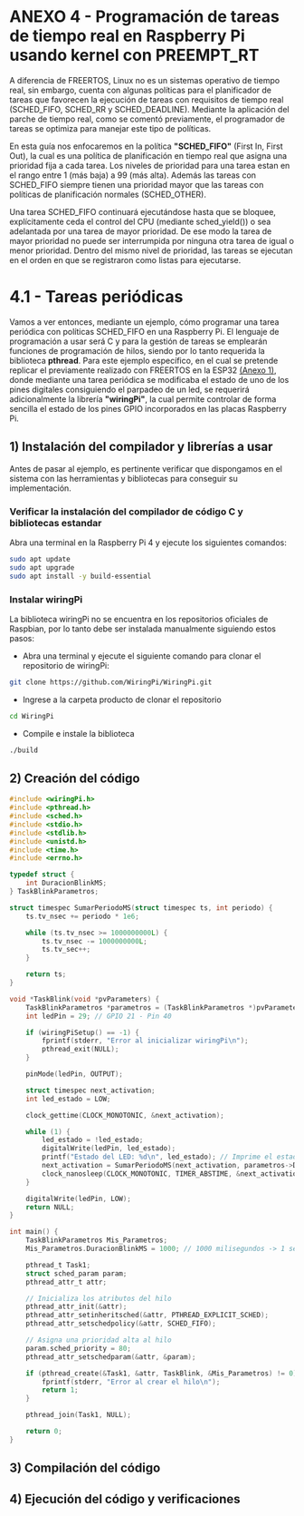 # ANEXO 4 -  Programación de tareas de tiempo real en Raspberry Pi usando kernel con PREEMPT_RT

A diferencia de FREERTOS, Linux no es un sistemas operativo de tiempo real, sin embargo, cuenta con algunas políticas para el planificador de tareas que favorecen la ejecución de tareas con requisitos de tiempo real (SCHED_FIFO, SCHED_RR y SCHED_DEADLINE). Mediante la aplicación del parche de tiempo real, como se comentó previamente, el programador de tareas se optimiza para manejar este tipo de políticas.

En esta guía nos enfocaremos en la política **"SCHED_FIFO"** (First In, First Out), la cual es una política de planificación en tiempo real que asigna una prioridad fija a cada tarea. Los niveles de prioridad para una tarea estan en el rango entre 1 (más baja) a 99 (más alta). Además las tareas con SCHED_FIFO siempre tienen una prioridad mayor que las tareas con políticas de planificación normales (SCHED_OTHER). 

Una tarea SCHED_FIFO continuará ejecutándose hasta que se bloquee, explícitamente ceda el control del CPU (mediante sched_yield()) o sea adelantada por una tarea de mayor prioridad. De ese modo la tarea de mayor prioridad no puede ser interrumpida por ninguna otra tarea de igual o menor prioridad. Dentro del mismo nivel de prioridad, las tareas se ejecutan en el orden en que se registraron como listas para ejecutarse.

# 4.1 - Tareas periódicas

Vamos a ver entonces, mediante un ejemplo, cómo programar una tarea periódica con políticas SCHED_FIFO en una Raspberry Pi. El lenguaje de programación a usar será C y para la gestión de tareas se emplearán funciones de programación de hilos, siendo por lo tanto requerida la biblioteca **pthread**. Para este ejemplo específico, en el cual se pretende replicar el  previamente realizado con FREERTOS en la ESP32 [(Anexo 1)](Anexo_1.md), donde mediante una tarea periódica se modificaba el estado de uno de los pines digitales consiguiendo el parpadeo de un led, se requerirá adicionalmente la librería **"wiringPi"**, la cual permite controlar de forma sencilla el estado de los pines GPIO incorporados en las placas Raspberry Pi.

## 1) Instalación del compilador y librerías a usar

Antes de pasar al ejemplo, es pertinente verificar que dispongamos en el sistema con las herramientas y bibliotecas para conseguir su implementación. 

### Verificar la instalación del compilador de código C y bibliotecas estandar
Abra una terminal en la Raspberry Pi 4 y ejecute los siguientes comandos:

```bash
sudo apt update
sudo apt upgrade
sudo apt install -y build-essential
```
### Instalar wiringPi
La biblioteca wiringPi no se encuentra en los repositorios oficiales de Raspbian, por lo tanto debe ser instalada manualmente siguiendo estos pasos:

- Abra una terminal y ejecute el siguiente comando para clonar el repositorio de wiringPi:
```bash
git clone https://github.com/WiringPi/WiringPi.git
```

- Ingrese a la carpeta producto de clonar el repositorio
```bash
cd WiringPi
```

- Compile e instale la biblioteca
```bash
./build
```

## 2) Creación del código

```c
#include <wiringPi.h>
#include <pthread.h>
#include <sched.h>
#include <stdio.h>
#include <stdlib.h>
#include <unistd.h>
#include <time.h>
#include <errno.h>

typedef struct {
    int DuracionBlinkMS;
} TaskBlinkParametros;

struct timespec SumarPeriodoMS(struct timespec ts, int periodo) {
    ts.tv_nsec += periodo * 1e6;

    while (ts.tv_nsec >= 1000000000L) {
        ts.tv_nsec -= 1000000000L;
        ts.tv_sec++;
    }

    return ts;
}

void *TaskBlink(void *pvParameters) {
    TaskBlinkParametros *parametros = (TaskBlinkParametros *)pvParameters;
    int ledPin = 29; // GPIO 21 - Pin 40

    if (wiringPiSetup() == -1) {
        fprintf(stderr, "Error al inicializar wiringPi\n");
        pthread_exit(NULL);
    }

    pinMode(ledPin, OUTPUT);

    struct timespec next_activation;
    int led_estado = LOW;

    clock_gettime(CLOCK_MONOTONIC, &next_activation);

    while (1) {
        led_estado = !led_estado;
        digitalWrite(ledPin, led_estado);
        printf("Estado del LED: %d\n", led_estado); // Imprime el estado del LED
        next_activation = SumarPeriodoMS(next_activation, parametros->DuracionBlinkMS);
        clock_nanosleep(CLOCK_MONOTONIC, TIMER_ABSTIME, &next_activation, NULL);
    }

    digitalWrite(ledPin, LOW);
    return NULL;
}

int main() {
    TaskBlinkParametros Mis_Parametros;
    Mis_Parametros.DuracionBlinkMS = 1000; // 1000 milisegundos -> 1 segundo

    pthread_t Task1;
    struct sched_param param;
    pthread_attr_t attr;

    // Inicializa los atributos del hilo
    pthread_attr_init(&attr);
    pthread_attr_setinheritsched(&attr, PTHREAD_EXPLICIT_SCHED);
    pthread_attr_setschedpolicy(&attr, SCHED_FIFO);

    // Asigna una prioridad alta al hilo
    param.sched_priority = 80;
    pthread_attr_setschedparam(&attr, &param);

    if (pthread_create(&Task1, &attr, TaskBlink, &Mis_Parametros) != 0) {
        fprintf(stderr, "Error al crear el hilo\n");
        return 1;
    }

    pthread_join(Task1, NULL);

    return 0;
}
```

## 3) Compilación del código

## 4) Ejecución del código y verificaciones
